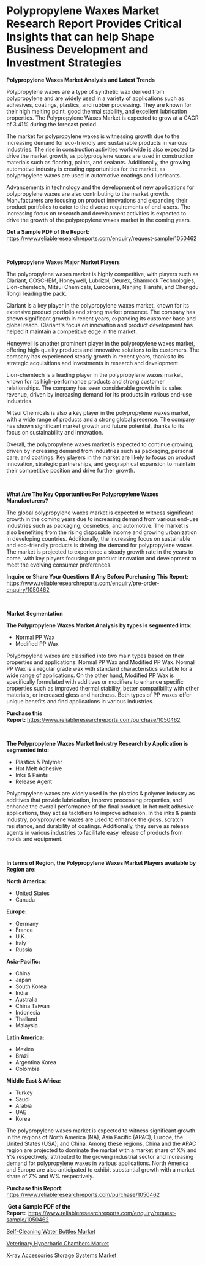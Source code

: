 <p><h1>Polypropylene Waxes Market Research Report Provides Critical Insights that can help Shape Business Development and Investment Strategies</h1></p><p><strong>Polypropylene Waxes Market Analysis and Latest Trends</strong></p>
<p><p>Polypropylene waxes are a type of synthetic wax derived from polypropylene and are widely used in a variety of applications such as adhesives, coatings, plastics, and rubber processing. They are known for their high melting point, good thermal stability, and excellent lubrication properties. The Polypropylene Waxes Market is expected to grow at a CAGR of 3.41% during the forecast period.</p><p>The market for polypropylene waxes is witnessing growth due to the increasing demand for eco-friendly and sustainable products in various industries. The rise in construction activities worldwide is also expected to drive the market growth, as polypropylene waxes are used in construction materials such as flooring, paints, and sealants. Additionally, the growing automotive industry is creating opportunities for the market, as polypropylene waxes are used in automotive coatings and lubricants.</p><p>Advancements in technology and the development of new applications for polypropylene waxes are also contributing to the market growth. Manufacturers are focusing on product innovations and expanding their product portfolios to cater to the diverse requirements of end-users. The increasing focus on research and development activities is expected to drive the growth of the polypropylene waxes market in the coming years.</p></p>
<p><strong>Get a Sample PDF of the Report:&nbsp;</strong> <a href="https://www.reliableresearchreports.com/enquiry/request-sample/1050462">https://www.reliableresearchreports.com/enquiry/request-sample/1050462</a></p>
<p>&nbsp;</p>
<p><strong>Polypropylene Waxes Major Market Players</strong></p>
<p><p>The polypropylene waxes market is highly competitive, with players such as Clariant, COSCHEM, Honeywell, Lubrizol, Deurex, Shamrock Technologies, Lion-chemtech, Mitsui Chemicals, Euroceras, Nanjing Tianshi, and Chengdu Tongli leading the pack. </p><p>Clariant is a key player in the polypropylene waxes market, known for its extensive product portfolio and strong market presence. The company has shown significant growth in recent years, expanding its customer base and global reach. Clariant's focus on innovation and product development has helped it maintain a competitive edge in the market.</p><p>Honeywell is another prominent player in the polypropylene waxes market, offering high-quality products and innovative solutions to its customers. The company has experienced steady growth in recent years, thanks to its strategic acquisitions and investments in research and development.</p><p>Lion-chemtech is a leading player in the polypropylene waxes market, known for its high-performance products and strong customer relationships. The company has seen considerable growth in its sales revenue, driven by increasing demand for its products in various end-use industries.</p><p>Mitsui Chemicals is also a key player in the polypropylene waxes market, with a wide range of products and a strong global presence. The company has shown significant market growth and future potential, thanks to its focus on sustainability and innovation.</p><p>Overall, the polypropylene waxes market is expected to continue growing, driven by increasing demand from industries such as packaging, personal care, and coatings. Key players in the market are likely to focus on product innovation, strategic partnerships, and geographical expansion to maintain their competitive position and drive further growth.</p></p>
<p>&nbsp;</p>
<p><strong>What Are The Key Opportunities For Polypropylene Waxes Manufacturers?</strong></p>
<p><p>The global polypropylene waxes market is expected to witness significant growth in the coming years due to increasing demand from various end-use industries such as packaging, cosmetics, and automotive. The market is also benefiting from the rising disposable income and growing urbanization in developing countries. Additionally, the increasing focus on sustainable and eco-friendly products is driving the demand for polypropylene waxes. The market is projected to experience a steady growth rate in the years to come, with key players focusing on product innovation and development to meet the evolving consumer preferences.</p></p>
<p><strong>Inquire or Share Your Questions If Any Before Purchasing This Report:</strong> <a href="https://www.reliableresearchreports.com/enquiry/pre-order-enquiry/1050462">https://www.reliableresearchreports.com/enquiry/pre-order-enquiry/1050462</a></p>
<p>&nbsp;</p>
<p><strong>Market Segmentation</strong></p>
<p><strong>The Polypropylene Waxes Market Analysis by types is segmented into:</strong></p>
<p><ul><li>Normal PP Wax</li><li>Modified PP Wax</li></ul></p>
<p><p>Polypropylene waxes are classified into two main types based on their properties and applications: Normal PP Wax and Modified PP Wax. Normal PP Wax is a regular grade wax with standard characteristics suitable for a wide range of applications. On the other hand, Modified PP Wax is specifically formulated with additives or modifiers to enhance specific properties such as improved thermal stability, better compatibility with other materials, or increased gloss and hardness. Both types of PP waxes offer unique benefits and find applications in various industries.</p></p>
<p><strong>Purchase this Report:&nbsp;</strong><a href="https://www.reliableresearchreports.com/purchase/1050462">https://www.reliableresearchreports.com/purchase/1050462</a></p>
<p>&nbsp;</p>
<p><strong>The Polypropylene Waxes Market Industry Research by Application is segmented into:</strong></p>
<p><ul><li>Plastics & Polymer</li><li>Hot Melt Adhesive</li><li>Inks & Paints</li><li>Release Agent</li></ul></p>
<p><p>Polypropylene waxes are widely used in the plastics & polymer industry as additives that provide lubrication, improve processing properties, and enhance the overall performance of the final product. In hot melt adhesive applications, they act as tackifiers to improve adhesion. In the inks & paints industry, polypropylene waxes are used to enhance the gloss, scratch resistance, and durability of coatings. Additionally, they serve as release agents in various industries to facilitate easy release of products from molds and equipment.</p></p>
<p>&nbsp;</p>
<p><strong>In terms of Region, the Polypropylene Waxes Market Players available by Region are:</strong></p>
<p>
    <p> <strong> North America: </strong>
        <ul>
            <li>United States</li>
            <li>Canada</li>
        </ul>
        </p> 
    <p> <strong> Europe: </strong>
        <ul>
            <li>Germany</li>
            <li>France</li>
            <li>U.K.</li>
            <li>Italy</li>
            <li>Russia</li>
        </ul>
        </p> 
    <p> <strong> Asia-Pacific: </strong>
        <ul>
            <li>China</li>
            <li>Japan</li>
            <li>South Korea</li>
            <li>India</li>
            <li>Australia</li>
            <li>China Taiwan</li>
            <li>Indonesia</li>
            <li>Thailand</li>
            <li>Malaysia</li>
        </ul>
        </p> 
    <p> <strong> Latin America: </strong>
        <ul>
            <li>Mexico</li>
            <li>Brazil</li>
            <li>Argentina Korea</li>
            <li>Colombia</li>
        </ul>
        </p> 
    <p> <strong> Middle East & Africa: </strong>
        <ul>
            <li>Turkey</li>
            <li>Saudi</li>
            <li>Arabia</li>
            <li>UAE</li>
            <li>Korea</li>
        </ul>
    </p>
    </p>
<p><p>The polypropylene waxes market is expected to witness significant growth in the regions of North America (NA), Asia Pacific (APAC), Europe, the United States (USA), and China. Among these regions, China and the APAC region are projected to dominate the market with a market share of X% and Y% respectively, attributed to the growing industrial sector and increasing demand for polypropylene waxes in various applications. North America and Europe are also anticipated to exhibit substantial growth with a market share of Z% and W% respectively.</p></p>
<p><strong>Purchase this Report: </strong><a href="https://www.reliableresearchreports.com/purchase/1050462">https://www.reliableresearchreports.com/purchase/1050462</a></p>
<p>&nbsp;<strong>Get a Sample PDF of the Report:&nbsp;&nbsp;</strong><a href="https://www.reliableresearchreports.com/enquiry/request-sample/1050462">https://www.reliableresearchreports.com/enquiry/request-sample/1050462</a></p>
<p><strong></strong></p>
<p><p><a href="https://view.publitas.com/reportprime-1/global-self-cleaning-water-bottles-market-size-and-market-trends-insights-and-projections-from-2023-to-2030/">Self-Cleaning Water Bottles Market</a></p><p><a href="https://view.publitas.com/reportprime-1/veterinary-hyperbaric-chambers-market-size-market-share-and-global-market-analysis-report-2023-2030/">Veterinary Hyperbaric Chambers Market</a></p><p><a href="https://view.publitas.com/reportprime-1/x-ray-accessories-storage-systems-market-size-growing-and-forecasted-for-period-from-2023-2030-and-provides-complete-market-analysis-of-this-market/">X-ray Accessories Storage Systems Market</a></p></p>